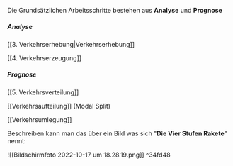 Die Grundsätzlichen Arbeitsschritte bestehen aus **Analyse** und **Prognose**

##### Analyse

[[3. Verkehrserhebung|Verkehrserhebung]]

[[4. Verkehrserzeugung]]

##### Prognose
[[5. Verkehrsverteilung]]

[[Verkehrsaufteilung]] (Modal Split)

[[Verkehrsumlegung]]

Beschreiben kann man das über ein Bild was sich "**Die Vier Stufen Rakete**" nennt:

![[Bildschirmfoto 2022-10-17 um 18.28.19.png]] ^34fd48



